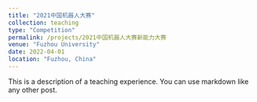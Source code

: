 ```yaml
---
title: "2021中国机器人大赛"
collection: teaching
type: "Competition"
permalink: /projects/2021中国机器人大赛新能力大赛
venue: "Fuzhou University"
date: 2022-04-01
location: "Fuzhou, China"
---
```


This is a description of a teaching experience. You can use markdown like any other post.
